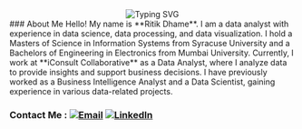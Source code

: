 <div align="center">
  <img src="https://readme-typing-svg.demolab.com?font=Open+Sans&weight=500&size=20&pause=500&color=28F7D9&background=FFFFFF00&center=true&width=435&lines=Hello+this+is+RITIK+DHAME;Welcome+to+my+GitHub+Repository;%23Data+Engineering;%23Machine+Learning;%23Data+Analysis" alt="Typing SVG">
</div>
### About Me
Hello! My name is **Ritik Dhame**. I am a data analyst with experience in data science, data processing, and data visualization. I hold a Masters of Science in Information Systems from Syracuse University and a Bachelors of Engineering in Electronics from Mumbai University.
Currently, I work at **iConsult Collaborative** as a Data Analyst, where I analyze data to provide insights and support business decisions. I have previously worked as a Business Intelligence Analyst and a Data Scientist, gaining experience in various data-related projects.

### Contact Me : [![Email](https://img.shields.io/badge/Email-ritikdhame%40example.com-%230366D6)](mailto:ritikdhame@example.com) [![LinkedIn](https://img.shields.io/badge/LinkedIn-Ritik%20Dhame-%230366D6)](https://www.linkedin.com/in/ritikdhame/)

